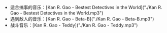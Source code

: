 - 适合搞事的音乐：[Kan R. Gao - Bestest Detectives in the World]("./Kan R. Gao - Bestest Detectives in the World.mp3")
- 遇到敌人的音乐：[Kan R. Gao - Beta-B]("./Kan R. Gao - Beta-B.mp3")
- 战斗音乐：[Kan R. Gao - Teddy]("./Kan R. Gao - Teddy.mp3")

